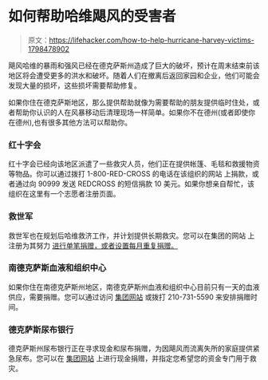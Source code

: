 # 如何帮助哈维飓风的受害者

> 原文：<https://lifehacker.com/how-to-help-hurricane-harvey-victims-1798478902>

飓风哈维的暴雨和强风已经在德克萨斯州造成了巨大的破坏，预计在周末结束前该地区将会遭受更多的洪水和破坏。随着人们在撤离后返回家园和企业，他们可能会发现大量的损坏，这些损坏需要帮助修复。



如果你住在德克萨斯地区，那么提供帮助就像为需要帮助的朋友提供临时住处，或者帮助你认识的人在风暴移动后清理现场一样简单。如果你不在德州(或者即使你在德州),也有很多其他方法可以帮助你。

### 红十字会

红十字会已经向该地区派遣了一些救灾人员，他们正在提供帐篷、毛毯和救援物资等物品。你可以通过拨打 1-800-RED-CROSS 的电话在该组织的网站 上捐款，或者通过向 90999 发送 REDCROSS 的短信捐款 10 美元。如果你想亲自帮忙，该组织在这里有一个志愿者注册页面。

### 救世军

救世军也在规划后哈维救济工作，并计划提供长期救灾。您可以在集团的网站 上注册为其努力 [进行单笔捐赠，或者设置每月重复捐赠。](https://give.salvationarmyusa.org/site/Donation2;jsessionid=00000000.app340a?df_id=27651&mfc_pref=T&27651.donation=form1&NONCE_TOKEN=E0CC30840F37AA85BE04F1F68DC582D2) 

### 南德克萨斯血液和组织中心

如果你住在南德克萨斯州地区，南德克萨斯州血液和组织中心目前只有一天的血液供应，需要捐赠。您可以通过访问 [集团网站](https://southtexasblood.org/) 或拨打 210-731-5590 来安排捐赠时间。

### 德克萨斯尿布银行

德克萨斯州尿布银行正在寻求现金和尿布捐赠，为因飓风而流离失所的家庭提供紧急尿布。您可以在 [集团网站](http://www.texasdiaperbank.org/) 上进行现金捐赠，并指定您希望您的资金专门用于救灾。